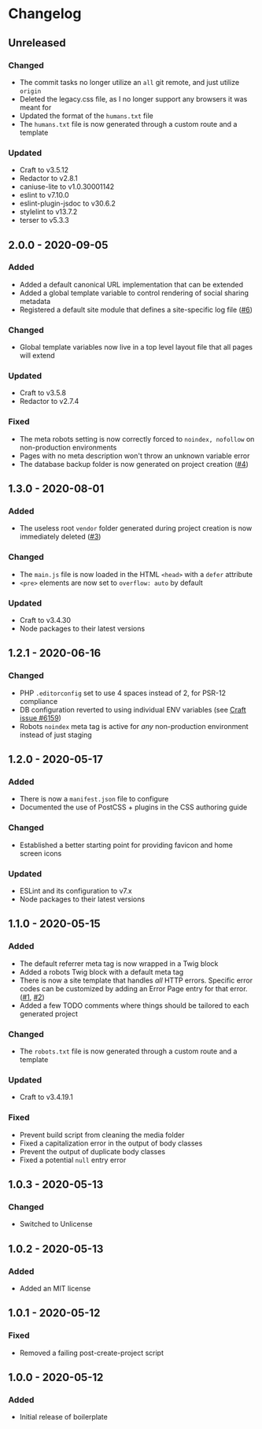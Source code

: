 # Changelog

## Unreleased
### Changed
- The commit tasks no longer utilize an `all` git remote, and just utilize `origin`
- Deleted the legacy.css file, as I no longer support any browsers it was meant for
- Updated the format of the `humans.txt` file
- The `humans.txt` file is now generated through a custom route and a template

### Updated
- Craft to v3.5.12
- Redactor to v2.8.1
- caniuse-lite to v1.0.30001142
- eslint to v7.10.0
- eslint-plugin-jsdoc to v30.6.2
- stylelint to v13.7.2
- terser to v5.3.3


## 2.0.0 - 2020-09-05
### Added
- Added a default canonical URL implementation that can be extended
- Added a global template variable to control rendering of social sharing metadata
- Registered a default site module that defines a site-specific log file ([#6](https://github.com/evanwarner/craft-boilerplate/issues/6))

### Changed
- Global template variables now live in a top level layout file that all pages will extend

### Updated
- Craft to v3.5.8
- Redactor to v2.7.4

### Fixed
- The meta robots setting is now correctly forced to `noindex, nofollow` on non-production environments
- Pages with no meta description won't throw an unknown variable error
- The database backup folder is now generated on project creation ([#4](https://github.com/evanwarner/craft-boilerplate/issues/4))


## 1.3.0 - 2020-08-01
### Added
- The useless root `vendor` folder generated during project creation is now immediately deleted ([#3](https://github.com/evanwarner/craft-boilerplate/issues/3))

### Changed
- The `main.js` file is now loaded in the HTML `<head>` with a `defer` attribute
- `<pre>` elements are now set to `overflow: auto` by default

### Updated
- Craft to v3.4.30
- Node packages to their latest versions


## 1.2.1 - 2020-06-16
### Changed
- PHP `.editorconfig` set to use 4 spaces instead of 2, for PSR-12 compliance
- DB configuration reverted to using individual ENV variables (see [Craft issue #6159](https://github.com/craftcms/cms/issues/6159))
- Robots `noindex` meta tag is active for _any_ non-production environment instead of just staging


## 1.2.0 - 2020-05-17
### Added
- There is now a `manifest.json` file to configure
- Documented the use of PostCSS + plugins in the CSS authoring guide

### Changed
- Established a better starting point for providing favicon and home screen icons

### Updated
- ESLint and its configuration to v7.x
- Node packages to their latest versions


## 1.1.0 - 2020-05-15
### Added
- The default referrer meta tag is now wrapped in a Twig block
- Added a robots Twig block with a default meta tag
- There is now a site template that handles _all_ HTTP errors. Specific error codes can be customized by adding an Error Page entry for that error. ([#1](https://github.com/evanwarner/craft-boilerplate/issues/1), [#2](https://github.com/evanwarner/craft-boilerplate/issues/2))
- Added a few TODO comments where things should be tailored to each generated project

### Changed
- The `robots.txt` file is now generated through a custom route and a template

### Updated
- Craft to v3.4.19.1

### Fixed
- Prevent build script from cleaning the media folder
- Fixed a capitalization error in the output of body classes
- Prevent the output of duplicate body classes
- Fixed a potential `null` entry error


## 1.0.3 - 2020-05-13
### Changed
- Switched to Unlicense


## 1.0.2 - 2020-05-13
### Added
- Added an MIT license


## 1.0.1 - 2020-05-12
### Fixed
- Removed a failing post-create-project script


## 1.0.0 - 2020-05-12
### Added
- Initial release of boilerplate
